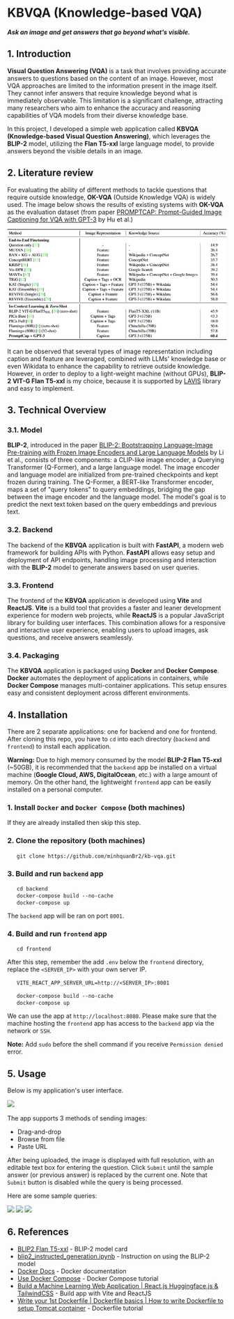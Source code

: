 # KBVQA (Knowledge-based VQA)

***Ask an image and get answers that go beyond what's visible.***

## 1. Introduction

**Visual Question Answering (VQA)** is a task that involves providing accurate answers to questions based on the content of an image. However, most VQA approaches are limited to the information present in the image itself. They cannot infer answers that require knowledge beyond what is immediately observable. This limitation is a significant challenge, attracting many researchers who aim to enhance the accuracy and reasoning capabilities of VQA models from their diverse knowledge base.

In this project, I developed a simple web application called **KBVQA (Knowledge-based Visual Question Answering)**, which leverages the **BLIP-2** model, utilizing the **Flan T5-xxl** large language model, to provide answers beyond the visible details in an image.

## 2. Literature review

For evaluating the ability of different methods to tackle questions that require outside knowledge, **OK-VQA** (Outside Knowledge VQA) is widely used. The image below shows the results of existing systems with **OK-VQA** as the evaluation dataset (from paper [PROMPTCAP: Prompt-Guided Image Captioning for VQA with GPT-3](https://openaccess.thecvf.com/content/ICCV2023/papers/Hu_PromptCap_Prompt-Guided_Image_Captioning_for_VQA_with_GPT-3_ICCV_2023_paper.pdf) by Hu et al.)

<img src="readme-images/lit-review.png">

It can be observed that several types of image representation including caption and feature are leveraged, combined with LLMs' knowledge base or even Wikidata to enhance the capability to retrieve outside knowledge. However, in order to deploy to a light-weight machine (without GPUs), **BLIP-2 VIT-G Flan T5-xxl** is my choice, because it is supported by [LAVIS](https://github.com/salesforce/LAVIS) library and easy to implement. 

## 3. Technical Overview

### 3.1. Model

**BLIP-2**, introduced in the paper [BLIP-2: Bootstrapping Language-Image Pre-training with Frozen Image Encoders and Large Language Models](https://arxiv.org/abs/2301.12597) by Li et al., consists of three components: a CLIP-like image encoder, a Querying Transformer (Q-Former), and a large language model. The image encoder and language model are initialized from pre-trained checkpoints and kept frozen during training. The Q-Former, a BERT-like Transformer encoder, maps a set of "query tokens" to query embeddings, bridging the gap between the image encoder and the language model. The model's goal is to predict the next text token based on the query embeddings and previous text.

### 3.2. Backend

The backend of the **KBVQA** application is built with **FastAPI**, a modern web framework for building APIs with Python. **FastAPI** allows easy setup and deployment of API endpoints, handling image processing and interaction with the **BLIP-2** model to generate answers based on user queries.

### 3.3. Frontend

The frontend of the **KBVQA** application is developed using **Vite** and **ReactJS**. **Vite** is a build tool that provides a faster and leaner development experience for modern web projects, while **ReactJS** is a popular JavaScript library for building user interfaces. This combination allows for a responsive and interactive user experience, enabling users to upload images, ask questions, and receive answers seamlessly.

### 3.4. Packaging

The **KBVQA** application is packaged using **Docker** and **Docker Compose**. **Docker** automates the deployment of applications in containers, while **Docker Compose** manages multi-container applications. This setup ensures easy and consistent deployment across different environments.



## 4. Installation

There are 2 separate applications: one for backend and one for frontend. After cloning this repo, you have to `cd` into each directory (`backend` and `frontend`) to install each application.

**Warning:** Due to high memory consumed by the model **BLIP-2 Flan T5-xxl** (~50GB), it is recommended that the `backend` app be installed on a virtual machine (**Google Cloud, AWS, DigitalOcean**, etc.) with a large amount of memory. On the other hand, the lightweight `frontend` app can be easily installed on a personal computer.

### **1. Install `Docker` and `Docker Compose` (both machines)**

If they are already installed then skip this step.

### **2. Clone the repository (both machines)**

```shell
   git clone https://github.com/minhquanBr2/kb-vqa.git
```

### **3. Build and run `backend` app**

```shell
   cd backend
   docker-compose build --no-cache
   docker-compose up
```
The `backend` app will be ran on port `8001`.


### **4. Build and run `frontend` app**

```shell
   cd frontend
```
After this step, remember the add `.env` below the `frontend` directory, replace the `<SERVER_IP>` with your own server IP.
```shell
   VITE_REACT_APP_SERVER_URL=http://<SERVER_IP>:8001
```
```shell
   docker-compose build --no-cache
   docker-compose up
```
We can use the app at `http://localhost:8080`. Please make sure that the machine hosting the `frontend` app has access to the `backend` app via the network or `SSH`.

**Note:** Add `sudo` before the shell command if you receive `Permission denied` error.

## 5. Usage

Below is my application's user interface.

<img src="readme-markdown/ui-home.png">

The app supports 3 methods of sending images:
- Drag-and-drop
- Browse from file
- Paste URL

After being uploaded, the image is displayed with full resolution, with an editable text box for entering the question. Click `Submit` until the sample answer (or previous answer) is replaced by the current one. Note that `Submit` button is disabled while the query is being processed.

Here are some sample queries:

<img src="readme-markdown/query-citrus.png">
<img src="readme-markdown/query-chromosomes.png">
<img src="readme-markdown/query-firetrucks.png">



## 6. References

- [BLIP2 Flan T5-xxl](https://huggingface.co/Salesforce/blip2-flan-t5-xxl) - BLIP-2 model card
- [blip2_instructed_generation.ipynb](https://colab.research.google.com/github/salesforce/LAVIS/blob/main/examples/blip2_instructed_generation.ipynb#scrollTo=YjxNZwBzPqhE) - Instruction on using the BLIP-2 model
- [Docker Docs](https://docs.docker.com/) - Docker documentation
- [Use Docker Compose](https://docs.docker.com/get-started/08_using_compose/) - Docker Compose tutorial 
- [Build a Machine Learning Web Application | React.js Huggingface.js & TailwindCSS](https://www.youtube.com/watch?v=lp4lWkPCZDg) - Build app with Vite and ReactJS
- [Write your 1st Dockerfile | Dockerfile basics | How to write Dockerfile to setup Tomcat container](https://www.youtube.com/watch?v=85Qc87NeKEM&t=739s) - Dockerfile tutorial




